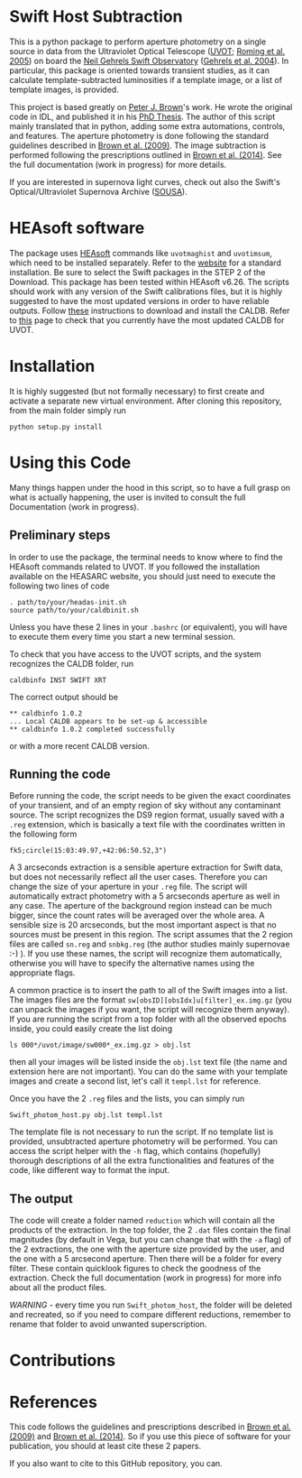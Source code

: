 # Swift Host Subtraction

This is a python package to perform aperture photometry on a single source in data from the Ultraviolet Optical Telescope ([UVOT](https://swift.gsfc.nasa.gov/about_swift/uvot_desc.html); [Roming et al. 2005](https://ui.adsabs.harvard.edu/abs/2005SSRv..120...95R/abstract)) on board the [Neil Gehrels Swift Observatory](https://swift.gsfc.nasa.gov) ([Gehrels et al. 2004](https://ui.adsabs.harvard.edu/abs/2004ApJ...611.1005G/abstract)). In particular, this package is oriented towards transient studies, as it can calculate template-subtracted luminosities if a template image, or a list of template images, is provided. 

This project is based greatly on [Peter J. Brown](https://pbrown801.github.io)'s work. He wrote the original code in IDL, and published it in his [PhD Thesis](https://etda.libraries.psu.edu/files/final_submissions/4865). The author of this script mainly translated that in python, adding some extra automations, controls, and features. The aperture photometry is done following the standard guidelines described in [Brown et al. (2009)](https://ui.adsabs.harvard.edu/abs/2009AJ....137.4517B/abstract). The image subtraction is performed following the prescriptions outlined in [Brown et al. (2014)](https://ui.adsabs.harvard.edu/abs/2014Ap%26SS.354...89B/abstract). See the full documentation (work in progress) for more details.

If you are interested in supernova light curves, check out also the Swift's Optical/Ultraviolet Supernova Archive ([SOUSA](https://pbrown801.github.io/SOUSA/)).

# HEAsoft software
The package uses [HEAsoft](https://heasarc.gsfc.nasa.gov/docs/software/heasoft/) commands like `uvotmaghist` and `uvotimsum`, which need to be installed separately. Refer to the [website](https://heasarc.gsfc.nasa.gov/docs/software/heasoft/download.html) for a standard installation. Be sure to select the Swift packages in the STEP 2 of the Download. This package has been tested within HEAsoft v6.26. The scripts should work with any version of the Swift calibrations files, but it is highly suggested to have the most updated versions in order to have reliable outputs. Follow [these](https://heasarc.gsfc.nasa.gov/docs/heasarc/caldb/install.html) instructions to download and install the CALDB. Refer to [this](https://heasarc.gsfc.nasa.gov/docs/heasarc/caldb/swift/) page to check that you currently have the most updated CALDB for UVOT.

# Installation

It is highly suggested (but not formally necessary) to first create and activate a separate new virtual environment. 
After cloning this repository, from the main folder simply run

```
python setup.py install
```


# Using this Code

Many things happen under the hood in this script, so to have a full grasp on what is actually happening, the user is invited to consult the full Documentation (work in progress). 

## Preliminary steps

In order to use the package, the terminal needs to know where to find the HEAsoft commands related to UVOT. If you followed the installation available on the HEASARC website, you should just need to execute the following two lines of code

```
. path/to/your/headas-init.sh
source path/to/your/caldbinit.sh
``` 

Unless you have these 2 lines in your `.bashrc` (or equivalent), you will have to execute them every time you start a new terminal session.

To check that you have access to the UVOT scripts, and the system recognizes the CALDB folder, run

```
caldbinfo INST SWIFT XRT
```

The correct output should be 

```
** caldbinfo 1.0.2
... Local CALDB appears to be set-up & accessible
** caldbinfo 1.0.2 completed successfully
```

or with a more recent CALDB version.

## Running the code

Before running the code, the script needs to be given the exact coordinates of your transient, and of an empty region of sky without any contaminant source. The script recognizes the DS9 region format, usually saved with a `.reg` extension, which is basically a text file with the coordinates written in the following form

```
fk5;circle(15:03:49.97,+42:06:50.52,3")
```

A 3 arcseconds extraction is a sensible aperture extraction for Swift data, but does not necessarily reflect all the user cases. Therefore you can change the size of your aperture in your `.reg` file. The script will automatically extract photometry with a 5 arcseconds aperture as well in any case. The aperture of the background region instead can be much bigger, since the count rates will be averaged over the whole area. A sensible size is 20 arcseconds, but the most important aspect is that no sources must be present in this region.
The script assumes that the 2 region files are called `sn.reg` and `snbkg.reg` (the author studies mainly supernovae :-) ). If you use these names, the script will recognize them automatically, otherwise you will have to specify the alternative names using the appropriate flags. 

A common practice is to insert the path to all of the Swift images into a list. The images files are the format `sw[obsID][obsIdx]u[filter]_ex.img.gz` (you can unpack the images if you want, the script will recognize them anyway). If you are running the script from a top folder with all the observed epochs inside, you could easily create the list doing

```
ls 000*/uvot/image/sw000*_ex.img.gz > obj.lst
```

then all your images will be listed inside the `obj.lst` text file (the name and extension here are not important). You can do the same with your template images and create a second list, let's call it `templ.lst` for reference. 

Once you have the 2 `.reg` files and the lists, you can simply run

```
Swift_photom_host.py obj.lst templ.lst
```
The template file is not necessary to run the script. If no template list is provided, unsubtracted aperture photometry will be performed. You can access the script helper with the `-h` flag, which contains (hopefully) thorough descriptions of all the extra functionalities and features of the code, like different way to format the input.


## The output

The code will create a folder named `reduction` which will contain all the products of the extraction. In the top folder, the 2 `.dat` files contain the final magnitudes (by default in Vega, but you can change that with the `-a` flag) of the 2 extractions, the one with the aperture size provided by the user, and the one with a 5 arcsecond aperture. Then there will be a folder for every filter. These contain quicklook figures to check the goodness of the extraction. Check the full documentation (work in progress) for more info about all the product files.

*WARNING* - every time you run `Swift_photom_host`, the folder will be deleted and recreated, so if you need to compare different reductions, remember to rename that folder to avoid unwanted superscription.


# Contributions

# References

This code follows the guidelines and prescriptions described in [Brown et al. (2009)](https://ui.adsabs.harvard.edu/abs/2009AJ....137.4517B/abstract) and [Brown et al. (2014)](https://ui.adsabs.harvard.edu/abs/2014Ap%26SS.354...89B/abstract). So if you use this piece of software for your publication, you should at least cite these 2 papers.

If you also want to cite to this GitHub repository, you can.  

